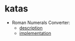 # katas

- Roman Numerals Converter: 
  - [description](https://ccd-school.de/coding-dojo/function-katas/from-roman-numerals/)
  - [implementation](https://github.com/thomcz/katas/tree/master/src/main/java/de/katas/tdd/romanletter)
